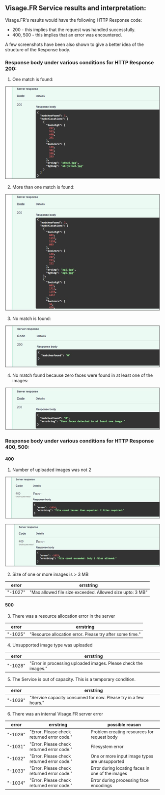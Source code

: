 ## Visage.FR Service results and interpretation:

Visage.FR's results would have the following HTTP Response code:
* 200 - this implies that the request was handled successfully.
* 400, 500 - this implies that an error was encountered.

A few screenshots have been also shown to give a better idea of the structure of the Response body.

### Response body under various conditions for HTTP Response 200:

1. One match is found:

![One match](https://github.com/sushrutmair/visagefrservice/blob/main/errscreens/200_1_match.jpg)

2. More than one match is found:

![Multiple matches](https://github.com/sushrutmair/visagefrservice/blob/main/errscreens/200_more1_match.jpg)

3. No match is found:

![No match](https://github.com/sushrutmair/visagefrservice/blob/main/errscreens/200_nomatch.jpg)

4. No match found because zero faces were found in at least one of the images:

![Zero faces](https://github.com/sushrutmair/visagefrservice/blob/main/errscreens/200_zerofaces.jpg)



### Response body under various conditions for HTTP Response 400, 500:

#### 400

1. Number of uploaded images was not 2 

![Not2_1](https://github.com/sushrutmair/visagefrservice/blob/main/errscreens/400_not_2.jpg)

![More_2](https://github.com/sushrutmair/visagefrservice/blob/main/errscreens/400_3_or_more.jpg)

2. Size of one or more images is > 3 MB 


| error | errstring |
|------ | ----------|
| "-1027" | "Max allowed file size exceeded. Allowed size upto: 3 MB"|


#### 500

3. There was a resource allocation error in the server

| error | errstring |
|------ | ----------|
| "-1025" | "Resource allocation error. Please try after some time."|


4. Unsupported image type was uploaded

| error | errstring |
|------ | ----------|
| "-1028" | "Error in processing uploaded images. Please check the images."|

5. The Service is out of capacity. This is a temporary condition.

| error | errstring |
|------ | ----------|
| "-1039" | "Service capacity consumed for now. Please try in a few hours."|

6. There was an internal Visage.FR server error

| error | errstring | possible reason |
|------ | ----------| --------------- |
| "-1029" | "Error. Please check returned error code."| Problem creating resources for request body|
| "-1031" | "Error. Please check returned error code."| Filesystem error |
| "-1032" | "Error. Please check returned error code."| One or more input image types are unsupported |
| "-1033" | "Error. Please check returned error code."| Error during locating faces in one of the images |
| "-1034" | "Error. Please check returned error code."| Error during processing face encodings |




